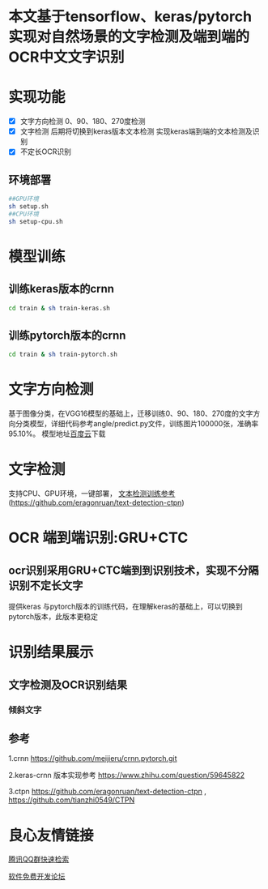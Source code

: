# 本文基于tensorflow、keras/pytorch实现对自然场景的文字检测及端到端的OCR中文文字识别

# 实现功能

- [x]  文字方向检测 0、90、180、270度检测 
- [x] 文字检测 后期将切换到keras版本文本检测 实现keras端到端的文本检测及识别
- [x] 不定长OCR识别 

## 环境部署
``` Bash
##GPU环境
sh setup.sh
##CPU环境
sh setup-cpu.sh
```

# 模型训练

## 训练keras版本的crnn   

``` Bash
cd train & sh train-keras.sh   
```

## 训练pytorch版本的crnn   

``` Bash
cd train & sh train-pytorch.sh   
```
# 文字方向检测
基于图像分类，在VGG16模型的基础上，迁移训练0、90、180、270度的文字方向分类模型，详细代码参考angle/predict.py文件，训练图片100000张，准确率95.10%。
模型地址[百度云](https://pan.baidu.com/s/1nwEyxDZ)下载

# 文字检测
支持CPU、GPU环境，一键部署，
[文本检测训练参考](https://github.com/eragonruan/text-detection-ctpn)(https://github.com/eragonruan/text-detection-ctpn)   
 

# OCR 端到端识别:GRU+CTC
## ocr识别采用GRU+CTC端到到识别技术，实现不分隔识别不定长文字
提供keras 与pytorch版本的训练代码，在理解keras的基础上，可以切换到pytorch版本，此版本更稳定   


# 识别结果展示
## 文字检测及OCR识别结果
 
 
 
 

### 倾斜文字 

 
 
 
 

## 参考

1.crnn https://github.com/meijieru/crnn.pytorch.git       

2.keras-crnn 版本实现参考 https://www.zhihu.com/question/59645822       

3.ctpn https://github.com/eragonruan/text-detection-ctpn , https://github.com/tianzhi0549/CTPN   




 # 良心友情链接

[腾讯QQ群快速检索](http://u.720life.cn/s/8cf73f7c)

[软件免费开发论坛](http://u.720life.cn/s/bbb01dc0)
